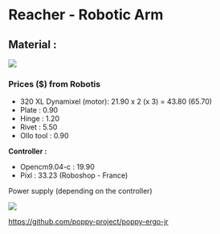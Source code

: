 # Reacher - Robotic Arm
  
## Material :

![](https://github.com/OldM0nk3y/Reacher/blob/master/utils/dyn.jpg)

### Prices ($) from Robotis

* 320 XL Dynamixel (motor): 21.90 x 2 (x 3) = 43.80 (65.70)  
* Plate : 0.90  
* Hinge : 1.20  
* Rivet : 5.50  
* Ollo tool : 0.90  

**Controller :**
* Opencm9.04-c : 19.90
* Pixl : 33.23 (Roboshop - France)
  
Power supply (depending on the controller)  
    

![](https://github.com/OldM0nk3y/Reacher/blob/master/utils/arm.jpg)

https://github.com/poppy-project/poppy-ergo-jr

